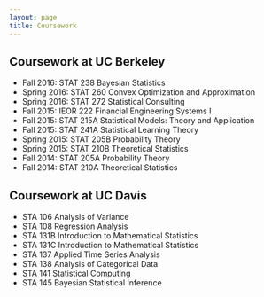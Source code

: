```yaml
---
layout: page
title: Coursework
---
```


## Coursework at UC Berkeley

* Fall 2016: STAT 238 Bayesian Statistics
* Spring 2016: STAT 260 Convex Optimization and Approximation
* Spring 2016: STAT 272 Statistical Consulting
* Fall 2015: IEOR 222 Financial Engineering Systems I
* Fall 2015: STAT 215A Statistical Models: Theory and Application
* Fall 2015: STAT 241A Statistical Learning Theory
* Spring 2015: STAT 205B Probability Theory
* Spring 2015: STAT 210B Theoretical Statistics
* Fall 2014: STAT 205A Probability Theory
* Fall 2014: STAT 210A Theoretical Statistics

## Coursework at UC Davis

* STA 106 Analysis of Variance
* STA 108 Regression Analysis
* STA 131B Introduction to Mathematical Statistics
* STA 131C Introduction to Mathematical Statistics
* STA 137 Applied Time Series Analysis
* STA 138 Analysis of Categorical Data
* STA 141 Statistical Computing
* STA 145 Bayesian Statistical Inference
